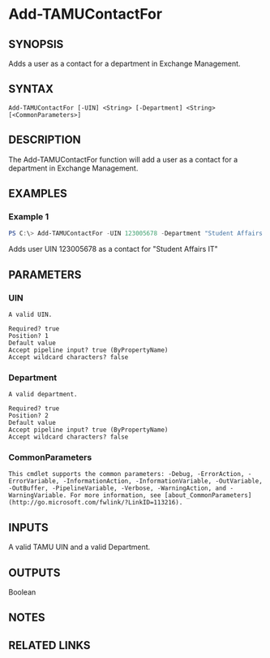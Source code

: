 # Add-TAMUContactFor

## SYNOPSIS

Adds a user as a contact for a department in Exchange Management.

## SYNTAX

```
Add-TAMUContactFor [-UIN] <String> [-Department] <String> [<CommonParameters>]
```

## DESCRIPTION

The Add-TAMUContactFor function will add a user as a contact for a department in Exchange Management.

## EXAMPLES

### Example 1

```powershell
PS C:\> Add-TAMUContactFor -UIN 123005678 -Department "Student Affairs IT"
```

Adds user UIN 123005678 as a contact for "Student Affairs IT"

## PARAMETERS

### UIN <String>

    A valid UIN.

    Required? true
    Position? 1
    Default value
    Accept pipeline input? true (ByPropertyName)
    Accept wildcard characters? false

### Department <String>

    A valid department.

    Required? true
    Position? 2
    Default value
    Accept pipeline input? true (ByPropertyName)
    Accept wildcard characters? false

### CommonParameters

    This cmdlet supports the common parameters: -Debug, -ErrorAction, -ErrorVariable, -InformationAction, -InformationVariable, -OutVariable, -OutBuffer, -PipelineVariable, -Verbose, -WarningAction, and -WarningVariable. For more information, see [about_CommonParameters](http://go.microsoft.com/fwlink/?LinkID=113216).

## INPUTS

A valid TAMU UIN and a valid Department.

## OUTPUTS

Boolean

## NOTES

## RELATED LINKS
